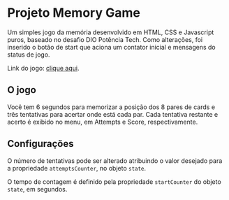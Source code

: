 # Projeto Memory Game

Um simples jogo da memória desenvolvido em HTML, CSS e Javascript puros, baseado no desafio DIO Potência Tech.
Como alterações, foi inserido o botão de start que aciona um contator inicial e mensagens do status de jogo.

Link do jogo: [clique aqui]().

## O jogo

Você tem 6 segundos para memorizar a posição dos 8 pares de cards e três tentativas para acertar onde está cada par. Cada tentativa restante e acerto é exibido no menu, em Attempts e Score, respectivamente. 

## Configurações

O número de tentativas pode ser alterado atribuindo o valor desejado para a propriedade `attemptsCounter`, no objeto `state`.

O tempo de contagem é definido pela propriedade `startCounter` do objeto `state`, em segundos.








